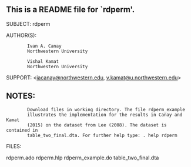 This is a README file for `rdperm'.
------------------------------------------------------------------------------

SUBJECT:    rdperm

AUTHOR(S):  

            Ivan A. Canay
            Northwestern University

            Vishal Kamat
            Northwestern University

SUPPORT:    <iacanay@northwestern.edu, v.kamat@u.northwestern.edu>

## NOTES:      
            Download files in working directory. The file rdperm_example
            illustrates the implementation for the results in Canay and Kamat 
            (2015) on the dataset from Lee (2008). The dataset is contained in
            table_two_final.dta. For further help type: . help rdperm

FILES:

rdperm.ado
rdperm.hlp
rdperm_example.do
table_two_final.dta